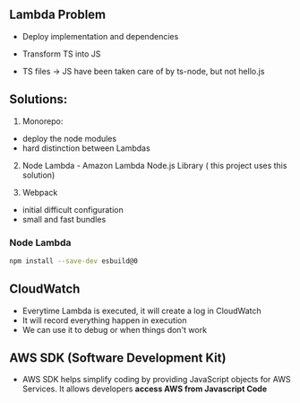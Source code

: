 ## Lambda Problem

- Deploy implementation and dependencies
- Transform TS into JS

- TS files -> JS have been taken care of by ts-node, but not hello.js

## Solutions:

1. Monorepo:

- deploy the node modules
- hard distinction between Lambdas

2. Node Lambda - Amazon Lambda Node.js Library ( this project uses this solution)

3. Webpack

- initial difficult configuration
- small and fast bundles

### Node Lambda

```sh
npm install --save-dev esbuild@0
```


## CloudWatch

- Everytime Lambda is executed, it will create a log in CloudWatch
- It will record everything happen in execution 
- We can use it to debug or when things don't work

## AWS SDK (Software Development Kit)

- AWS SDK helps simplify coding by providing JavaScript objects for AWS Services. It allows developers **access AWS from Javascript Code**